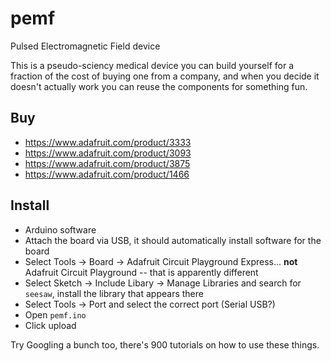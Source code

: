 # pemf
Pulsed Electromagnetic Field device

This is a pseudo-sciency medical device you can build yourself for a fraction of the cost of buying one from a company, and when you decide it doesn't actually work you can reuse the components for something fun.

## Buy

- https://www.adafruit.com/product/3333
- https://www.adafruit.com/product/3093
- https://www.adafruit.com/product/3875
- https://www.adafruit.com/product/1466

## Install

- Arduino software
- Attach the board via USB, it should automatically install software for the board
- Select Tools -> Board -> Adafruit Circuit Playground Express... **not** Adafruit Circuit Playground -- that is apparently different
- Select Sketch -> Include Libary -> Manage Libraries and search for `seesaw`, install the library that appears there
- Select Tools -> Port and select the correct port (Serial USB?)
- Open `pemf.ino`
- Click upload

Try Googling a bunch too, there's 900 tutorials on how to use these things.
